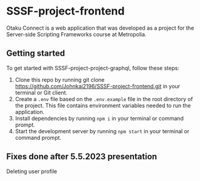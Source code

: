 # SSSF-project-frontend

Otaku Connect is a web application that was developed as a project for the Server-side Scripting Frameworks course at Metropolia.

## Getting started

To get started with SSSF-project-project-graphql, follow these steps:

1. Clone this repo by running git clone https://github.com/Johnkai2196/SSSF-project-frontend.git in your terminal or Git client.
2. Create a `.env` file based on the `.env.example` file in the root directory of the project. This file contains environment variables needed to run the application.
3. Install dependencies by running `npm i` in your terminal or command prompt.
4. Start the development server by running `npm start` in your terminal or command prompt.

## Fixes done after 5.5.2023 presentation
Deleting user profile
